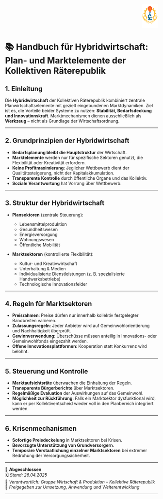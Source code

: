 <p align="right">
  <img src="https://raw.githubusercontent.com/hades-dux/Kollektive-Raeterepublik/main/Meta_und_Systemstruktur/logo_offiziell.png" alt="Logo der Kollektiven Räterepublik" height="80">
</p>

<!--
Autor: Fabio Weidner
Version: 1.0
Sektion: Wirtschaft & Produktion
Veröffentlichung: April 2025
-->

# 📚 Handbuch für Hybridwirtschaft: Plan- und Marktelemente der Kollektiven Räterepublik

## 1. Einleitung

Die **Hybridwirtschaft** der Kollektiven Räterepublik kombiniert zentrale Planwirtschaftselemente mit gezielt eingebundenen Marktdynamiken. Ziel ist es, die Vorteile beider Systeme zu nutzen: **Stabilität, Bedarfsdeckung und Innovationskraft**. Marktmechanismen dienen ausschließlich als **Werkzeug** – nicht als Grundlage der Wirtschaftsordnung.

---

## 2. Grundprinzipien der Hybridwirtschaft

- **Bedarfsplanung bleibt die Hauptstruktur** der Wirtschaft.
- **Marktelemente** werden nur für spezifische Sektoren genutzt, die Flexibilität oder Kreativität erfordern.
- **Keine Profitmaximierung**: Jeglicher Wettbewerb dient der Qualitätssteigerung, nicht der Kapitalakkumulation.
- **Transparente Kontrolle** durch öffentliche Organe und das Kollektiv.
- **Soziale Verantwortung** hat Vorrang über Wettbewerb.

---

## 3. Struktur der Hybridwirtschaft

- **Plansektoren** (zentrale Steuerung):
  - Lebensmittelproduktion
  - Gesundheitswesen
  - Energieversorgung
  - Wohnungswesen
  - Öffentliche Mobilität

- **Marktsektoren** (kontrollierte Flexibilität):
  - Kultur- und Kreativwirtschaft
  - Unterhaltung & Medien
  - Individualisierte Dienstleistungen (z. B. spezialisierte Handwerksbetriebe)
  - Technologische Innovationsfelder

---

## 4. Regeln für Marktsektoren

- **Preisrahmen**: Preise dürfen nur innerhalb kollektiv festgelegter Bandbreiten variieren.
- **Zulassungsregeln**: Jeder Anbieter wird auf Gemeinwohlorientierung und Nachhaltigkeit überprüft.
- **Gewinnverwendung**: Überschüsse müssen anteilig in Innovations- oder Gemeinwohlfonds eingezahlt werden.
- **Offene Innovationsplattformen**: Kooperation statt Konkurrenz wird belohnt.

---

## 5. Steuerung und Kontrolle

- **Marktaufsichtsräte** überwachen die Einhaltung der Regeln.
- **Transparente Bürgerberichte** über Marktsektoren.
- **Regelmäßige Evaluation** der Auswirkungen auf das Gemeinwohl.
- **Möglichkeit zur Rückführung**: Falls ein Marktsektor dysfunktional wird, kann er per Kollektiventscheid wieder voll in den Planbereich integriert werden.

---

## 6. Krisenmechanismen

- **Sofortige Preisdeckelung** in Marktsektoren bei Krisen.
- **Bevorzugte Unterstützung von Grundversorgern**.
- **Temporäre Verstaatlichung einzelner Marktsektoren** bei extremer Bedrohung der Versorgungssicherheit.

---

🔢 **Abgeschlossen**  
🗓️ *Stand: 26.04.2025*  
🏩 *Verantwortlich: Gruppe Wirtschaft & Produktion – Kollektive Räterepublik*  
🔐 *Freigegeben zur Umsetzung, Anwendung und Weiterentwicklung*

---
